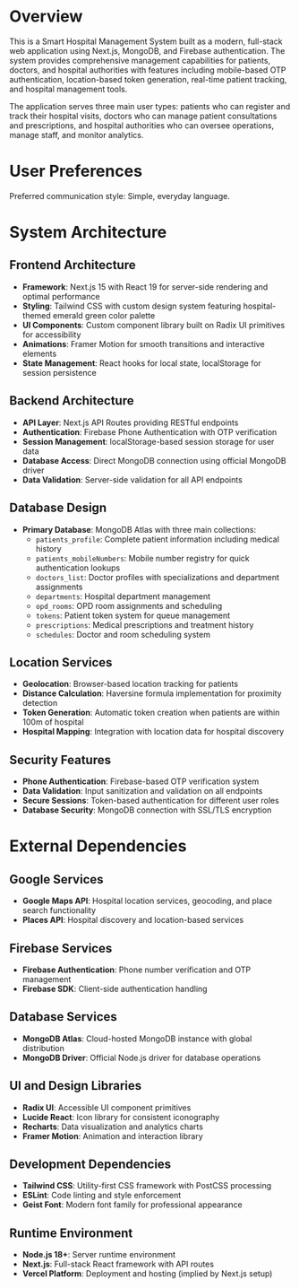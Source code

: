 # Overview

This is a Smart Hospital Management System built as a modern, full-stack web application using Next.js, MongoDB, and Firebase authentication. The system provides comprehensive management capabilities for patients, doctors, and hospital authorities with features including mobile-based OTP authentication, location-based token generation, real-time patient tracking, and hospital management tools.

The application serves three main user types: patients who can register and track their hospital visits, doctors who can manage patient consultations and prescriptions, and hospital authorities who can oversee operations, manage staff, and monitor analytics.

# User Preferences

Preferred communication style: Simple, everyday language.

# System Architecture

## Frontend Architecture
- **Framework**: Next.js 15 with React 19 for server-side rendering and optimal performance
- **Styling**: Tailwind CSS with custom design system featuring hospital-themed emerald green color palette
- **UI Components**: Custom component library built on Radix UI primitives for accessibility
- **Animations**: Framer Motion for smooth transitions and interactive elements
- **State Management**: React hooks for local state, localStorage for session persistence

## Backend Architecture
- **API Layer**: Next.js API Routes providing RESTful endpoints
- **Authentication**: Firebase Phone Authentication with OTP verification
- **Session Management**: localStorage-based session storage for user data
- **Database Access**: Direct MongoDB connection using official MongoDB driver
- **Data Validation**: Server-side validation for all API endpoints

## Database Design
- **Primary Database**: MongoDB Atlas with three main collections:
  - `patients_profile`: Complete patient information including medical history
  - `patients_mobileNumbers`: Mobile number registry for quick authentication lookups
  - `doctors_list`: Doctor profiles with specializations and department assignments
  - `departments`: Hospital department management
  - `opd_rooms`: OPD room assignments and scheduling
  - `tokens`: Patient token system for queue management
  - `prescriptions`: Medical prescriptions and treatment history
  - `schedules`: Doctor and room scheduling system

## Location Services
- **Geolocation**: Browser-based location tracking for patients
- **Distance Calculation**: Haversine formula implementation for proximity detection
- **Token Generation**: Automatic token creation when patients are within 100m of hospital
- **Hospital Mapping**: Integration with location data for hospital discovery

## Security Features
- **Phone Authentication**: Firebase-based OTP verification system
- **Data Validation**: Input sanitization and validation on all endpoints
- **Secure Sessions**: Token-based authentication for different user roles
- **Database Security**: MongoDB connection with SSL/TLS encryption

# External Dependencies

## Google Services
- **Google Maps API**: Hospital location services, geocoding, and place search functionality
- **Places API**: Hospital discovery and location-based services

## Firebase Services
- **Firebase Authentication**: Phone number verification and OTP management
- **Firebase SDK**: Client-side authentication handling

## Database Services
- **MongoDB Atlas**: Cloud-hosted MongoDB instance with global distribution
- **MongoDB Driver**: Official Node.js driver for database operations

## UI and Design Libraries
- **Radix UI**: Accessible UI component primitives
- **Lucide React**: Icon library for consistent iconography
- **Recharts**: Data visualization and analytics charts
- **Framer Motion**: Animation and interaction library

## Development Dependencies
- **Tailwind CSS**: Utility-first CSS framework with PostCSS processing
- **ESLint**: Code linting and style enforcement
- **Geist Font**: Modern font family for professional appearance

## Runtime Environment
- **Node.js 18+**: Server runtime environment
- **Next.js**: Full-stack React framework with API routes
- **Vercel Platform**: Deployment and hosting (implied by Next.js setup)